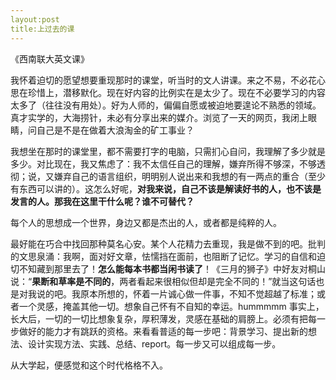 ```yaml
---
layout:post
title:上过去的课
---
```

《西南联大英文课》


我怀着迫切的愿望想要重现那时的课堂，听当时的文人讲课。来之不易，不必花心思在珍惜上，潜移默化。现在好内容的比例实在是太少了。现在不必要学习的内容太多了（往往没有用处）。好为人师的，偏偏自愿或被迫地要遑论不熟悉的领域。真才实学的，大海捞针，未必有分享出来的媒介。浏览了一天的网页，我闭上眼睛，问自己是不是在做着大浪淘金的矿工事业？

我想坐在那时的课堂里，都不需要打字的电脑，只需扪心自问，我理解了多少就是多少。对比现在，我又焦虑了：我不太信任自己的理解，嫌弃所得不够深，不够透彻；说，又嫌弃自己的语言组织，明明别人说出来和我想的有一两点的重合（至少有东西可以讲的）。这怎么好呢，**对我来说，自己不该是解读好书的人，也不该是发言的人。那我在这里干什么呢？谁不可替代？**

每个人的思想成一个世界，身边又都是杰出的人，或者都是纯粹的人。

最好能在巧合中找回那种莫名心安。某个人花精力去重现，我是做不到的吧。批判的文思泉涌：我啊，面对好文章，怯懦挡在面前，也阻断了记忆。学习的自信和迫切不知藏到那里去了！**怎么能每本书都当闲书读了**！《三月的狮子》中好友对桐山说：“**果断和草率是不同的**，两者看起来很相似但却是完全不同的！”就当这句话也是对我说的吧。我原本所想的，怀着一片诚心做一件事，不知不觉超越了标准；或者一个灵感，掩盖其他一切。想象自己怀有不自知的幸运。hummmmm 事实上，长大后，一切的一切比想象复杂，厚积薄发，灵感在基础的肩膀上。必须有把每一步做好的能力才有跳跃的资格。来看看普适的每一步吧：背景学习、提出新的想法、设计实现方法、实践、总结、report。每一步又可以组成每一步。

从大学起，便感觉和这个时代格格不入。
